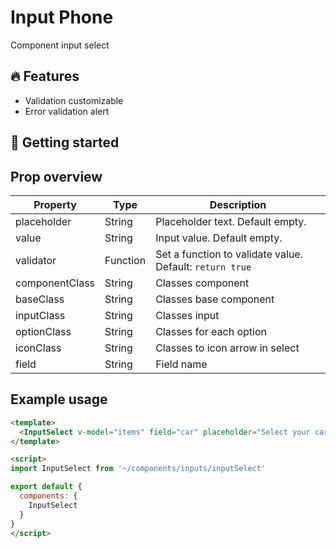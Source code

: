 # Input Phone

Component input select

## 🔥 Features

- Validation customizable
- Error validation alert

## 🔎 Getting started

## Prop overview

Property       | Type      | Description
------------   | -------   | ---------------
placeholder    | String    | Placeholder text. Default empty.
value          | String    | Input value. Default empty.
validator      | Function  | Set a function to validate value. Default: `return true`
componentClass | String    | Classes component
baseClass      | String    | Classes base component
inputClass     | String    | Classes input
optionClass    | String    | Classes for each option
iconClass      | String    | Classes to icon arrow in select
field          | String    | Field name

## Example usage

```html
<template>
  <InputSelect v-model="items" field="car" placeholder="Select your car" />
</template>

<script>
import InputSelect from '~/components/inputs/inputSelect'

export default {
  components: {
    InputSelect
  }
}
</script>
```

